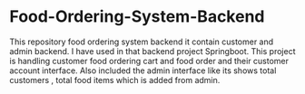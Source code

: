 # Food-Ordering-System-Backend
This repository food ordering system backend it contain customer and admin backend. I have used in that backend project Springboot. This project is handling customer food ordering cart and food order and their customer account interface. Also included the admin interface like its shows total customers , total food items which is added from admin.
